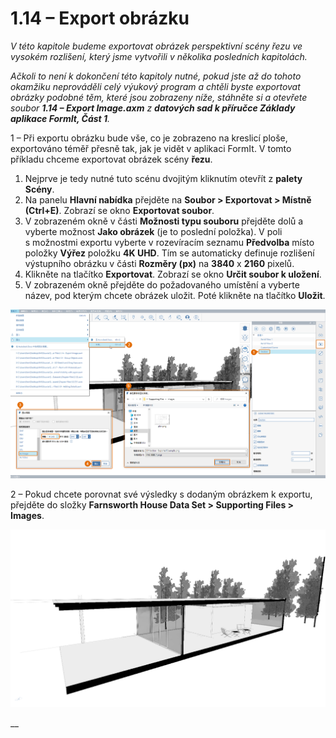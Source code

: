 # 1.14 – Export obrázku

_V této kapitole budeme exportovat obrázek perspektivní scény řezu ve vysokém rozlišení, který jsme vytvořili v několika posledních kapitolách._

_Ačkoli to není k dokončení této kapitoly nutné, pokud jste až do tohoto okamžiku neprováděli celý výukový program a chtěli byste exportovat obrázky podobné těm, které jsou zobrazeny níže, stáhněte si a otevřete soubor_ _**1.14 – Export Image.axm**_ _z_ _**datových sad k příručce Základy aplikace FormIt, Část 1**._

1 – Při exportu obrázku bude vše, co je zobrazeno na kreslicí ploše, exportováno téměř přesně tak, jak je vidět v aplikaci FormIt. V tomto příkladu chceme exportovat obrázek scény **řezu**.

1. Nejprve je tedy nutné tuto scénu dvojitým kliknutím otevřít z **palety Scény**.
2. Na panelu **Hlavní nabídka** přejděte na **Soubor > Exportovat > Místně (Ctrl+E)**. Zobrazí se okno **Exportovat soubor**.
3. V zobrazeném okně v části **Možnosti typu souboru** přejděte dolů a vyberte možnost **Jako obrázek** (je to poslední položka). V poli s možnostmi exportu vyberte v rozevíracím seznamu **Předvolba** místo položky **Výřez** položku **4K UHD**. Tím se automaticky definuje rozlišení výstupního obrázku v části **Rozměry (px)** na **3840** x **2160** pixelů.
4. Klikněte na tlačítko **Exportovat**. Zobrazí se okno **Určit soubor k uložení**.
5. V zobrazeném okně přejděte do požadovaného umístění a vyberte název, pod kterým chcete obrázek uložit. Poté klikněte na tlačítko **Uložit**.

![](<../../.gitbook/assets/0 (5).png>)

2 – Pokud chcete porovnat své výsledky s dodaným obrázkem k exportu, přejděte do složky **Farnsworth House Data Set > Supporting Files > Images**.

![Provided sample export image from the Farnsworth House Data Set.](<../../.gitbook/assets/1 (16).png>)

\_\_
